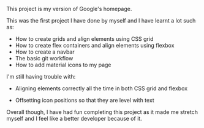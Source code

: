 This project is my version of Google's homepage. 

This was the first project I have done by myself and I have learnt a lot such as:

- How to create grids and align elements using CSS grid 
- How to create flex containers and align elements using flexbox
- How to create a navbar
- The basic git workflow
- How to add material icons to my page

I'm still having trouble with:

- Aligning elements correctly all the time in both CSS grid and flexbox

- Offsetting icon positions so that they are level with text

Overall though, I have had fun completing this project as it made me stretch myself and I feel like a better developer because of it.